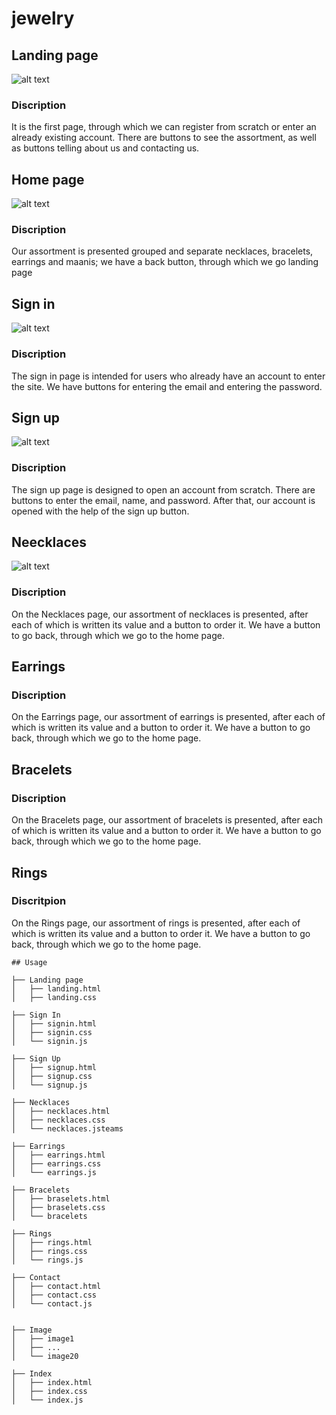 # jewelry
## Landing page
![alt text](<https://github.com/htc4/Naira/blob/main/images/Screenshot%20from%202024-03-06%2010-52-39.png>)
### Discription
It is the first page, through which we can register from scratch or enter an already existing account. There are buttons to see the assortment, as well as buttons telling about us and contacting us.
## Home page
![alt text](<https://github.com/htc4/Naira/blob/main/images/Screenshot%20from%202024-03-06%2010-54-39.png>)
### Discription
Our assortment is presented grouped and separate necklaces, bracelets, earrings and maanis; we have a back button, through which we go landing page
## Sign in
![alt text](<https://github.com/htc4/Naira/blob/main/images/Screenshot%20from%202024-03-06%2010-55-23.png>)
### Discription
The sign in page is intended for users who already have an account to enter the site. We have buttons for entering the email and entering the password.
## Sign up
![alt text](<https://github.com/htc4/Naira/blob/main/images/Screenshot%20from%202024-03-06%2010-55-37.png>)
### Discription
The sign up page is designed to open an account from scratch. There are buttons to enter the email, name, and password. After that, our account is opened with the help of the sign up button.
## Neecklaces
![alt text](<https://github.com/htc4/Naira/blob/main/images/Screenshot%20from%202024-03-06%2010-56-34.png>)
### Discription
On the Necklaces page, our assortment of necklaces is presented, after each of which is written its value and a button to order it. We have a button to go back, through which we go to the home page.
## Earrings
### Discription
On the Earrings page, our assortment of earrings is presented, after each of which is written its value and a button to order it. We have a button to go back, through which we go to the home page.
## Bracelets
### Discription
On the Bracelets page, our assortment of bracelets is presented, after each of which is written its value and a button to order it. We have a button to go back, through which we go to the home page.
## Rings
### Discritpion
On the Rings page, our assortment of rings is presented, after each of which is written its value and a button to order it. We have a button to go back, through which we go to the home page.




```# Naira
## Usage

├── Landing page
│   ├── landing.html
│   ├── landing.css

├── Sign In
│   ├── signin.html
│   ├── signin.css
│   └── signin.js

├── Sign Up
│   ├── signup.html
│   ├── signup.css
│   └── signup.js

├── Necklaces
│   ├── necklaces.html
│   ├── necklaces.css
│   └── necklaces.jsteams

├── Earrings
│   ├── earrings.html
│   ├── earrings.css
│   └── earrings.js

├── Bracelets
│   ├── braselets.html
│   ├── braselets.css
│   └── bracelets

├── Rings
│   ├── rings.html
│   ├── rings.css
│   └── rings.js

├── Contact
│   ├── contact.html
│   ├── contact.css
│   └── contact.js


├── Image
│   ├── image1
│   ├── ...
│   └── image20

├── Index
│   ├── index.html
│   ├── index.css
│   └── index.js
```
